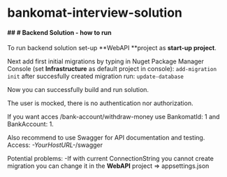 # bankomat-interview-solution

#### ## # Backend Solution - how to run

To run backend solution set-up **WebAPI **project as **start-up project**.

Next add first initial migrations by typing in Nuget Package Manager Console (set **Infrastructure** as default project in console):
`add-migration init`
after succesfully created migration run:
`update-database`

Now you can successfully build and run solution.

The user is mocked, there is no authentication nor authorization. 

If you want acces /bank-account/withdraw-money use BankomatId: 1 and BankAccount: 1.

Also recommend to use Swagger for API documentation and testing.
Access: *-YourHostURL-*/swagger


Potential problems:
-If with current ConnectionString you cannot create migration you can change it in the **WebAPI** project => appsettings.json
